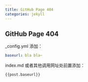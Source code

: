 ```yaml
---
title: GitHub Page 404
categories: jekyll
---
```




## GitHub Page 404

_config.yml 添加：

```yaml
baseurl: bla bla~
```

index.md 或者其他调用网址处前置添加：

```html
{{post.baseurl}}
```

